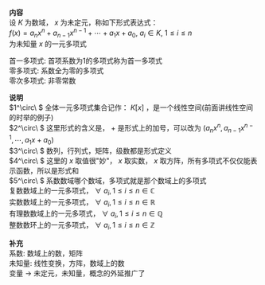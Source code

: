 **内容**  
设 $K$ 为数域， $x$ 为未定元，称如下形式表达式：  
 $f(x)=a_nx^n+a_{n-1}x^{n-1}+\cdots+a_1x+a_0,\ a_i\in K,\ 1\le i\le n$   
为未知量 $x$ 的一元多项式  
  
首一多项式: 首项系数为1的多项式称为首一多项式  
零多项式: 系数全为零的多项式  
零次多项式: 非零常数  
  
**说明**  
 $1^\circ\ $ 全体一元多项式集合记作： $K[x]$ ，是一个线性空间(前面讲线性空间的时举的例子)  
 $2^\circ\ $ 这里形式的含义是， $+$ 是形式上的加号，可以改为 $(a_nx^n,a_{n-1}x^{n-1},\cdots,a_1x+a_0)$   
 $3^\circ\ $ 数列，行列式，矩阵，级数都是形式定义  
 $4^\circ\ $ 这里的 $x$ 取值很"妙"， $x$ 取实数， $x$ 取方阵，所有多项式不仅仅能表示函数，所以是形式和  
 $5^\circ\ $ 系数数域哪个数域，多项式就是那个数域上的多项式  
复数数域上的一元多项式， $\forall\ a_i,1\le i\le n\in\mathbb{C}$   
实数数域上的一元多项式， $\forall\ a_i,1\le i\le n\in\mathbb{R}$   
有理数数域上的一元多项式， $\forall\ a_i,1\le i\le n\in\mathbb{Q}$   
整数数环上的一元多项式， $\forall\ a_i,1\le i\le n\in\mathbb{Z}$   
  
**补充**  
系数: 数域上的数，矩阵  
未知量: 线性变换，方阵，数域上的数  
变量 $\to$ 未定元，未知量，概念的外延推广了  
